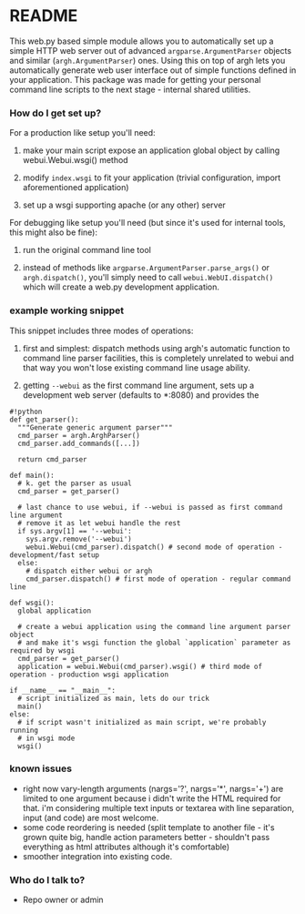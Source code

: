 # README #

This web.py based simple module allows you to automatically set up a simple HTTP web server out of advanced `argparse.ArgumentParser` objects and similar (`argh.ArgumentParser`) ones.
Using this on top of argh lets you automatically generate web user interface out of simple functions defined in your application.
This package was made for getting your personal command line scripts to the next stage - internal shared utilities.

### How do I get set up? ###

For a production like setup you'll need:

1. make your main script expose an application global object by calling webui.Webui.wsgi() method

2. modify `index.wsgi` to fit your application (trivial configuration, import aforementioned application)

3. set up a wsgi supporting apache (or any other) server 

For debugging like setup you'll need (but since it's used for internal tools, this might also be fine):

1. run the original command line tool

2. instead of methods like `argparse.ArgumentParser.parse_args()` or `argh.dispatch()`, you'll simply need to call `webui.WebUI.dispatch()` which will create a web.py development application.

### example working snippet ###

This snippet includes three modes of operations:

1. first and simplest: dispatch methods using argh's automatic function to command line parser facilities, this is completely unrelated to webui and that way you won't lose existing command line usage ability.

2. getting `--webui` as the first command line argument, sets up a development web server (defaults to *:8080) and provides the 

```
#!python
def get_parser():
  """Generate generic argument parser"""
  cmd_parser = argh.ArghParser()
  cmd_parser.add_commands([...])

  return cmd_parser

def main():
  # k. get the parser as usual
  cmd_parser = get_parser()

  # last chance to use webui, if --webui is passed as first command line argument
  # remove it as let webui handle the rest
  if sys.argv[1] == '--webui':
    sys.argv.remove('--webui')
    webui.Webui(cmd_parser).dispatch() # second mode of operation - development/fast setup
  else:
    # dispatch either webui or argh
    cmd_parser.dispatch() # first mode of operation - regular command line

def wsgi():
  global application

  # create a webui application using the command line argument parser object
  # and make it's wsgi function the global `application` parameter as required by wsgi
  cmd_parser = get_parser()
  application = webui.Webui(cmd_parser).wsgi() # third mode of operation - production wsgi application

if __name__ == "__main__":
  # script initialized as main, lets do our trick
  main()
else:
  # if script wasn't initialized as main script, we're probably running
  # in wsgi mode
  wsgi()
```


### known issues ###

* right now vary-length arguments (nargs='?', nargs='*', nargs='+') are limited to  one argument because i didn't write the HTML required for that. i'm considering multiple text inputs or textarea with line separation, input (and code) are most welcome.
* some code reordering is needed (split template to another file - it's grown quite big, handle action parameters better - shouldn't pass everything as html attributes although it's comfortable)
* smoother integration into existing code.


### Who do I talk to? ###

* Repo owner or admin